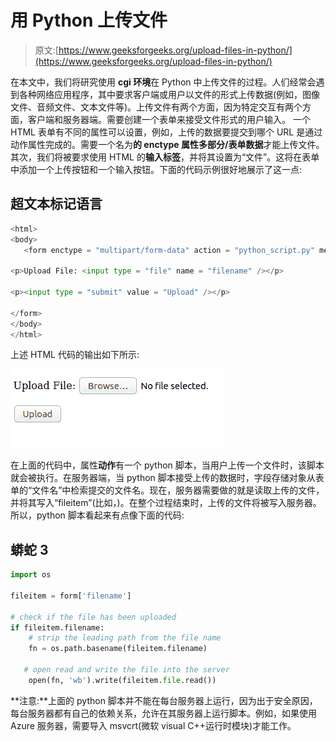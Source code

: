 # 用 Python 上传文件

> 原文:[https://www.geeksforgeeks.org/upload-files-in-python/](https://www.geeksforgeeks.org/upload-files-in-python/)

在本文中，我们将研究使用 **cgi 环境**在 Python 中上传文件的过程。人们经常会遇到各种网络应用程序，其中要求客户端或用户以文件的形式上传数据(例如，图像文件、音频文件、文本文件等)。上传文件有两个方面，因为特定交互有两个方面，客户端和服务器端。需要创建一个表单来接受文件形式的用户输入。
一个 HTML 表单有不同的属性可以设置，例如，上传的数据要提交到哪个 URL 是通过动作属性完成的。需要一个名为**的 **enctype 属性**多部分/表单数据**才能上传文件。其次，我们将被要求使用 HTML 的**输入标签**，并将其设置为“文件”。这将在表单中添加一个上传按钮和一个输入按钮。下面的代码示例很好地展示了这一点:

## 超文本标记语言

```py
<html>
<body>
   <form enctype = "multipart/form-data" action = "python_script.py" method = "post">

<p>Upload File: <input type = "file" name = "filename" /></p>

<p><input type = "submit" value = "Upload" /></p>

</form>
</body>
</html>
```

上述 HTML 代码的输出如下所示:

![](img/9ea45b7508fd0391e11a7e7462ce45d0.png)

在上面的代码中，属性**动作**有一个 python 脚本，当用户上传一个文件时，该脚本就会被执行。在服务器端，当 python 脚本接受上传的数据时，字段存储对象从表单的“文件名”中检索提交的文件名。现在，服务器需要做的就是读取上传的文件，并将其写入“fileitem”(比如，)。在整个过程结束时，上传的文件将被写入服务器。
所以，python 脚本看起来有点像下面的代码:

## 蟒蛇 3

```py
import os

fileitem = form['filename']

# check if the file has been uploaded
if fileitem.filename:
    # strip the leading path from the file name
    fn = os.path.basename(fileitem.filename)

   # open read and write the file into the server
    open(fn, 'wb').write(fileitem.file.read())
```

**注意:**上面的 python 脚本并不能在每台服务器上运行，因为出于安全原因，每台服务器都有自己的依赖关系，允许在其服务器上运行脚本。例如，如果使用 Azure 服务器，需要导入 msvcrt(微软 visual C++运行时模块)才能工作。
